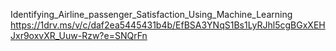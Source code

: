 Identifying_Airline_passenger_Satisfaction_Using_Machine_Learning
https://1drv.ms/v/c/daf2ea5445431b4b/EfBSA3YNqS1Bs1LyRJhl5cgBGxXEHJxr9oxvXR_Uuw-Rzw?e=SNQrFn
